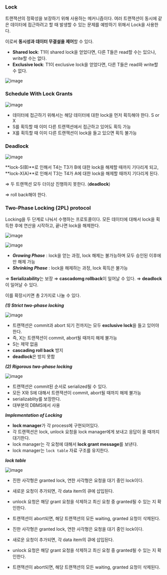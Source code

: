 ### Lock

트랜잭션의 정확성을 보장하기 위해 사용하는 메커니즘이다. 여러 트랜잭션이 동시에 같은 데이터에 접근하려고 할 때 발생할 수 있는 문제를 예방하기 위해서 Lock을 사용한다.

이로써 **동시성과 데이터 무결설을 제어**할 수 있다.

- **Shared lock**: T1이 shared lock을 얻었다면, 다른 T들은 read할 수는 있으나, write할 수는 없다.
- **Exclusive lock**: T1이 exclusive lock을 얻었다면, 다른 T들은 read와 write할 수 없다.

![image](https://github.com/SoftwareMaestro-Backend-Study/cs-study/assets/83508073/8728fce2-de06-4d44-9635-9eadcf3c58f0)


### Schedule With Lock Grants

![image](https://github.com/SoftwareMaestro-Backend-Study/cs-study/assets/83508073/25e72006-a0af-4c2d-9186-7464095f0665)


- 데이터에 접근하기 위해서는 해당 데이터에 대한 lock을 먼저 획득해야 한다.  S or X
- S를 획득할 때 이미 다른 트랜잭션에서 접근하고 있어도 획득 가능
- X를 획득할 때 이미 다른 트랜잭션이 lock을 들고 있으면 획득 불가능

### Deadlock

![image](https://github.com/SoftwareMaestro-Backend-Study/cs-study/assets/83508073/ab70814e-812e-4d27-a946-d93b5e56f407)


**lock-S(B)**로 인해서 T4는 T3가 B에 대한 lock을 해제할 때까지 기다리게 되고, **lock-X(A)**로 인해서 T3는 T4가 A에 대한 lock을 해제할 때까지 기다리게 된다. 

⇒ 두 트랜잭션 모두 더이상 진행하지 못한다. (**deadlock**)

⇒ roll back해야 한다.

### Two-Phase Locking (2PL) protocol

Locking을 두 단계로 나눠서 수행하는 프로토콜이다. 모든 데이터에 대해서 lock을 획득한 후에 연산을 시작하고, 끝나면 lock을 해제한다.

![image](https://github.com/SoftwareMaestro-Backend-Study/cs-study/assets/83508073/8da8b4c8-8e94-455d-a728-96335acdb7c1)


![image](https://github.com/SoftwareMaestro-Backend-Study/cs-study/assets/83508073/e046fe42-9712-4b58-9e1e-6cbb9af8697e)

- ***Growing Phase*** : lock을 얻는 과정, lock 해제는 불가능하며 모두 승인된 이후에만 해제 가능
- ***Shrinking Phase*** : lock을 해제하는 과정, lock 획득은 불가능

⇒ **Serializability**는 보장
⇒ **cascadomg rollback**이 일어날 수 있다.
⇒ **deadlock**이 일어날 수 있다.

이를 확장시키면 총 2가지로 나눌 수 있다.

***(1) Strict two-phase locking***

![image](https://github.com/SoftwareMaestro-Backend-Study/cs-study/assets/83508073/2052f1b3-ddf6-4fdb-8d57-2350b5f67a84)

- 트랜잭션은 commit과 abort 되기 전까지는 모두 **exclusive lock**을 들고 있어야 한다.
- 즉, X는 트랜잭션이 commit, abort될 때까지 해제 불가능
- S는 제약 없음
- **cascading roll back** 방지
- **deadlock**은 방지 못함

***(2) Rigorous two-phase locking***

![image](https://github.com/SoftwareMaestro-Backend-Study/cs-study/assets/83508073/639ee547-adc5-439b-a163-c655f7adc048)

- 트랜잭션은 commit된 순서로 serialized될 수 있다.
- 모든 X와 S에 대해서 트랜잭션이 commit, abort될 때까지 해제 불가능
- serializablity를 보장한다.
- 대부분의 DBMS에서 사용

***Implementation of Locking***

- **lock manager**가 각 process에 구현되어있다.
- 각 트랜잭션은 lock, unlock 요청을 lock manager에게 보내고 응답이 올 때까지 대기한다.
- lock manager는 각 요청에 대해서 **lock grant message**를 보낸다.
- lock manager는 `lock table` 자료 구조를 유지한다.

***lock table***

![image](https://github.com/SoftwareMaestro-Backend-Study/cs-study/assets/83508073/cd157ad6-da10-4bee-88a2-4dc6ce4eff74)
- 진한 사각형은 granted lock, 연한 사각형은 요청을 대기 중인 lock이다.
- 새로운 요청이 추가되면, 각 data item의 큐에 삽입된다.
- unlock 요청은 해당 grant 요청을 삭제하고 최신 요청 중 granted될 수 있는 지 확인한다.
- 트랜잭션이 abort되면, 해당 트랜잭션의 모든 waiting, granted 요청이 삭제된다.

- 진한 사각형은 granted lock, 연한 사각형은 요청을 대기 중인 lock이다.
- 새로운 요청이 추가되면, 각 data item의 큐에 삽입된다.
- unlock 요청은 해당 grant 요청을 삭제하고 최신 요청 중 granted될 수 있는 지 확인한다.
- 트랜잭션이 abort되면, 해당 트랜잭션의 모든 waiting, granted 요청이 삭제된다.
